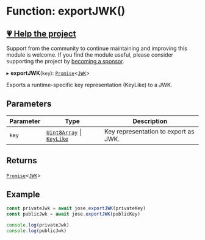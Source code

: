 # Function: exportJWK()

## [💗 Help the project](https://github.com/sponsors/panva)

Support from the community to continue maintaining and improving this module is welcome. If you find the module useful, please consider supporting the project by [becoming a sponsor](https://github.com/sponsors/panva).

▸ **exportJWK**(`key`): [`Promise`](https://developer.mozilla.org/docs/Web/JavaScript/Reference/Global_Objects/Promise)\<[`JWK`](../../../types/interfaces/JWK.md)\>

Exports a runtime-specific key representation (KeyLike) to a JWK.

## Parameters

| Parameter | Type | Description |
| ------ | ------ | ------ |
| `key` | [`Uint8Array`](https://developer.mozilla.org/docs/Web/JavaScript/Reference/Global_Objects/Uint8Array) \| [`KeyLike`](../../../types/type-aliases/KeyLike.md) | Key representation to export as JWK. |

## Returns

[`Promise`](https://developer.mozilla.org/docs/Web/JavaScript/Reference/Global_Objects/Promise)\<[`JWK`](../../../types/interfaces/JWK.md)\>

## Example

```js
const privateJwk = await jose.exportJWK(privateKey)
const publicJwk = await jose.exportJWK(publicKey)

console.log(privateJwk)
console.log(publicJwk)
```

